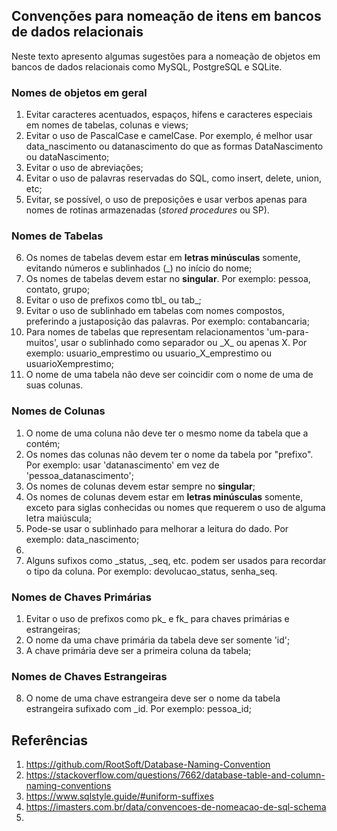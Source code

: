 ## Convenções para nomeação de itens em bancos de dados relacionais

Neste texto apresento algumas sugestões para a nomeação de objetos em bancos de dados relacionais como MySQL, PostgreSQL e SQLite.

### Nomes de objetos em geral
1. Evitar caracteres acentuados, espaços, hifens e caracteres especiais em nomes de tabelas, colunas e views;
2. Evitar o uso de PascalCase e camelCase. Por exemplo, é melhor usar data_nascimento ou datanascimento do que as formas DataNascimento ou dataNascimento;
3. Evitar o uso de abreviações;
4. Evitar o uso de palavras reservadas do SQL, como insert, delete, union, etc;
5. Evitar, se possível, o uso de preposições e usar verbos apenas para nomes de rotinas armazenadas (*stored procedures* ou SP).

### Nomes de Tabelas
6. Os nomes de tabelas devem estar em **letras minúsculas** somente, evitando números e sublinhados (\_) no início do nome;
7. Os nomes de tabelas devem estar no **singular**. Por exemplo: pessoa, contato, grupo;
3. Evitar o uso de prefixos como tbl_ ou tab_;
4. Evitar o uso de sublinhado em tabelas com nomes compostos, preferindo a justaposição das palavras. Por exemplo: contabancaria;
5. Para nomes de tabelas que representam relacionamentos 'um-para-muitos', usar o sublinhado como separador ou \_X_ ou apenas X. Por exemplo: usuario_emprestimo ou usuario_X_emprestimo ou usuarioXemprestimo;
7. O nome de uma tabela não deve ser coincidir com o nome de uma de suas colunas.

### Nomes de Colunas
1. O nome de uma coluna não deve ter o mesmo nome da tabela que a contém;
2. Os nomes das colunas não devem ter o nome da tabela por "prefixo". Por exemplo: usar 'datanascimento' em vez de 'pessoa_datanascimento'; 
3. Os nomes de colunas devem estar sempre no **singular**;
4. Os nomes de colunas devem estar em **letras minúsculas** somente, exceto para siglas conhecidas ou nomes que requerem o uso de alguma letra maiúscula;
5. Pode-se usar o sublinhado para melhorar a leitura do dado. Por exemplo: data_nascimento;
6. 
9. Alguns sufixos como \_status, \_seq, etc. podem ser usados para recordar o tipo da coluna. Por exemplo: devolucao_status, senha_seq.

### Nomes de Chaves Primárias
1. Evitar o uso de prefixos como pk_ e fk_ para chaves primárias e estrangeiras;
7. O nome da uma chave primária da tabela deve ser somente 'id';
8. A chave primária deve ser a primeira coluna da tabela;

### Nomes de Chaves Estrangeiras
8. O nome de uma chave estrangeira deve ser o nome da tabela estrangeira sufixado com \_id. Por exemplo: pessoa_id;

## Referências
1. https://github.com/RootSoft/Database-Naming-Convention
2. https://stackoverflow.com/questions/7662/database-table-and-column-naming-conventions
3. https://www.sqlstyle.guide/#uniform-suffixes
4. https://imasters.com.br/data/convencoes-de-nomeacao-de-sql-schema
5. 
